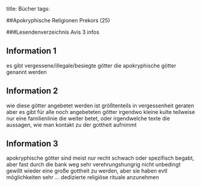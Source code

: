 title: Bücher
tags: 

##Apokryphische Religionen Prekors (25)

###Lesendenverzeichnis
Avis 3 infos


## Information 1 
es gibt vergessene/illegale/besiegte götter die apokryphische götter genannt werden


## Information 2
wie diese götter angebetet werden ist größtenteils in vergessenheit geraten aber es gibt für alle noch angebeteten götter irgendwo kleine kulte teilweise nur eine familienlinie die weiter betet, oder irgendwelche texte die aussagen, wie man kontakt zu der gottheit aufnimmt

## Information 3
apokryphische götter sind meist nur recht schwach oder spezifisch begabt, aber fast durch die bank weg sehr verehrungshungrig 
nicht unbedingt gewillt wieder eine große gottheit zu werden, aber sie haben evtl möglichkeiten sehr ... dedizierte religiöse rituale anzunehmen